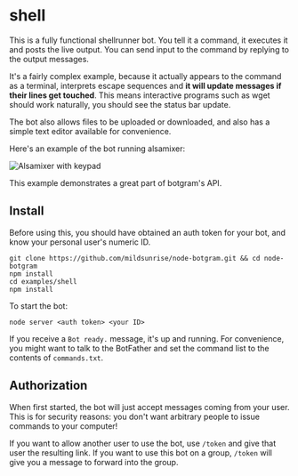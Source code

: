 # shell

This is a fully functional shellrunner bot. You tell it a command,
it executes it and posts the live output. You can send input to the
command by replying to the output messages.

It's a fairly complex example, because it actually appears to the
command as a terminal, interprets escape sequences and **it will
update messages if their lines get touched**. This means interactive
programs such as wget should work naturally, you should see the
status bar update.

The bot also allows files to be uploaded or downloaded, and also
has a simple text editor available for convenience.

Here's an example of the bot running alsamixer:

![Alsamixer with keypad](http://i.imgur.com/j8aXFLd.png)

This example demonstrates a great part of botgram's API.

## Install

Before using this, you should have obtained an auth token for your bot,
and know your personal user's numeric ID.

~~~
git clone https://github.com/mildsunrise/node-botgram.git && cd node-botgram
npm install
cd examples/shell
npm install
~~~

To start the bot:

~~~
node server <auth token> <your ID>
~~~

If you receive a `Bot ready.` message, it's up and running.
For convenience, you might want to talk to the BotFather and set the
command list to the contents of `commands.txt`.

## Authorization

When first started, the bot will just accept messages coming from your user.
This is for security reasons: you don't want arbitrary people to issue
commands to your computer!

If you want to allow another user to use the bot, use `/token` and give
that user the resulting link. If you want to use this bot on a group,
`/token` will give you a message to forward into the group.

